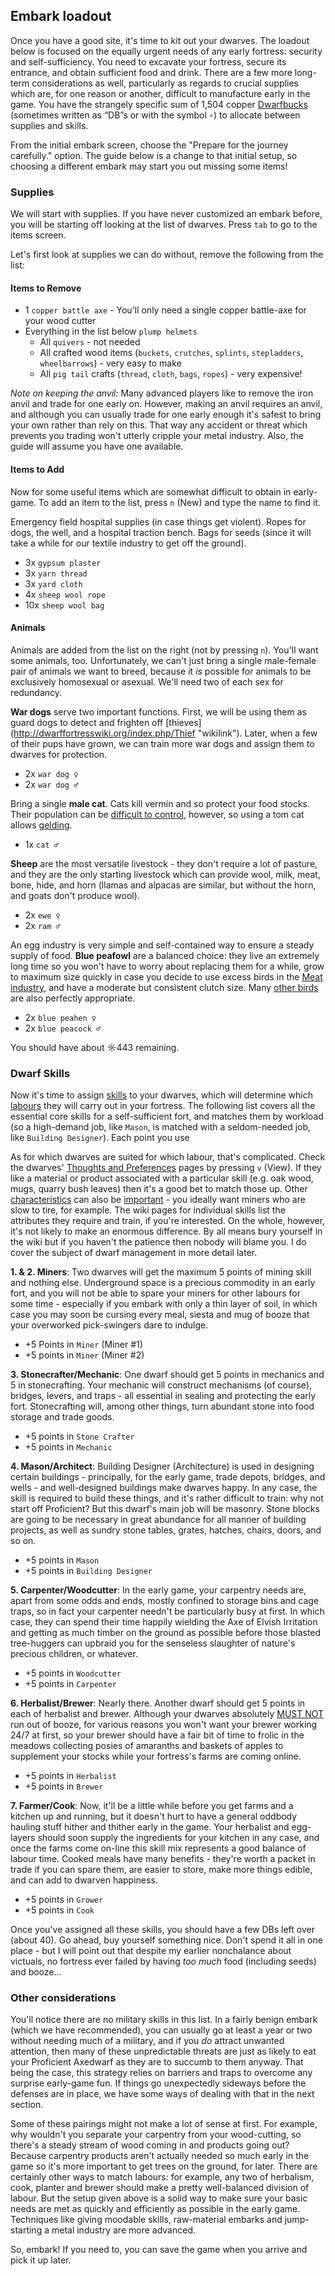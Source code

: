Embark loadout
--------------

Once you have a good site, it's time to kit out your dwarves. The
loadout below is focused on the equally urgent needs of any early
fortress: security and self-sufficiency. You need to excavate your
fortress, secure its entrance, and obtain sufficient food and drink.
There are a few more long-term considerations as well, particularly as
regards to crucial supplies which are, for one reason or another,
difficult to manufacture early in the game. You have the strangely
specific sum of 1,504 copper [Dwarfbucks](http://dwarffortresswiki.org/index.php/Currency "wikilink")
(sometimes written as “DB”s or with the symbol `☼`) to allocate between
supplies and skills.

From the initial embark screen, choose the "Prepare for the journey carefully." option.  The guide below is a change to that initial setup, so choosing a different embark may start you out missing some items!

### Supplies

We will start with supplies. If you have never customized an embark before, you will be starting off looking at the list of dwarves.  Press `tab` to go to the items screen.

Let's first look at supplies we can do without, remove the following from the list:

#### Items to Remove

- 1 `copper battle axe` - You'll only need a single copper battle-axe for your wood cutter
- Everything in the list below `plump helmets`
    -  All `quivers` - not needed
    - All crafted wood items (`buckets`, `crutches`, `splints`, `stepladders`, `wheelbarrows`) - very easy to make
    - All `pig tail` crafts (`thread`, `cloth`, `bags`, `ropes`) - very expensive!

*Note on keeping the anvil:* Many advanced players like to remove the 
iron anvil and trade for one early on. However, making an anvil requires 
an anvil, and although you can usually trade for one early enough it's 
safest to bring your own rather than rely on this. That way any accident 
or threat which prevents you trading won't utterly cripple your metal 
industry. Also, the guide will assume you have one available.

#### Items to Add

Now for some useful items which are somewhat difficult to obtain in
early-game.  To add an item to the list, press `n` (New) and type the name to find it.

Emergency field hospital supplies (in case things get violent).  Ropes for dogs, the well, and a hospital traction bench.  Bags for seeds (since it will take a while for our textile industry to get off the ground).

- 3x `gypsum plaster`
- 3x `yarn thread`
- 3x `yard cloth`
- 4x `sheep wool rope`
- 10x `sheep wool bag`


#### Animals

Animals are added from the list on the right (not by pressing `n`). 
You'll want some animals, too. Unfortunately, we can't just bring a
single male-female pair of animals we want to breed, because it
*is* possible for animals to be exclusively homosexual or
asexual. We'll need two of each sex for redundancy.  

<!-- adding animals in order they appear in the list -->

**War dogs** serve two important functions. First, we will be using them as 
guard dogs to detect and frighten off [thieves] (http://dwarffortresswiki.org/index.php/Thief "wikilink"). 
Later, when a few of their pups have grown, we can train more war dogs and 
assign them to dwarves for protection.

- 2x `war dog ♀`
- 2x `war dog ♂`

Bring a single **male cat**. Cats kill vermin and so protect your food 
stocks. Their population can be [difficult to control](Catsplosion 
"wikilink"), however, so using a tom cat allows 
[gelding](http://dwarffortresswiki.org/index.php/Gelder "wikilink").

- 1x `cat ♂`

**Sheep** are the most versatile livestock - they don't require a lot of 
pasture, and they are the only starting livestock which can provide wool, 
milk, meat, bone, hide, and horn (llamas and alpacas are similar, but 
without the horn, and goats don't produce wool).

- 2x `ewe ♀`
- 2x `ram ♂`

An egg industry is very simple and self-contained way to ensure a steady 
supply of food. **Blue peafowl** are a balanced choice: 
they live an extremely 
long time so you won't have to worry about replacing them for a while, 
grow to maximum size quickly in case you decide to use excess birds in the
[Meat industry](http://dwarffortresswiki.org/index.php/Meat_industry "wikilink"), and have a moderate but consistent clutch size. 
Many [other birds](Egg_production#Embark "wikilink") are also perfectly appropriate.

- 2x `blue peahen ♀`
- 2x `blue peacock ♂`

You should have about ☼443 remaining.

### Dwarf Skills

Now it's time to assign [skills](http://dwarffortresswiki.org/index.php/Skill "wikilink") to your dwarves,
which will determine which [labours](http://dwarffortresswiki.org/index.php/Labor "wikilink") they will carry
out in your fortress. The following list covers all the essential core
skills for a self-sufficient fort, and matches them by workload (so a
high-demand job, like `Mason`, is matched with a seldom-needed job, like
`Building Designer`).  Each point you use

As for which dwarves are suited for which labour, that's complicated.
Check the dwarves' [Thoughts and
Preferences](Thoughts_and_Preferences "wikilink") pages by pressing `v` (View). If they like a
material or product associated with a particular skill (e.g. oak wood,
mugs, quarry bush leaves) then it's a good bet to match those up. Other
[characteristics](http://dwarffortresswiki.org/index.php/Personality_trait "wikilink") can also be
[important](http://dwarffortresswiki.org/index.php/Attributes "wikilink") - you ideally want miners who are
slow to tire, for example. The wiki pages for individual skills list the
attributes they require and train, if you're interested. On the whole,
however, it's not likely to make an enormous difference. By all means
bury yourself in the wiki but if you haven't the patience then nobody
will blame you. I do cover the subject of dwarf management in more
detail later.

**1. & 2. Miners**: 
Two dwarves will get the maximum 5 points of mining skill 
and nothing else. Underground space is a precious commodity in an early 
fort, and you will not be able to spare your miners for other labours for 
some time - especially if you embark with only a thin layer of soil, in 
which case you may soon be cursing every meal, siesta and mug of booze 
that your overworked pick-swingers dare to indulge.

- +5 Points in `Miner` (Miner #1)
- +5 points in `Miner` (Miner #2)

**3. Stonecrafter/Mechanic**: 
One dwarf should get 5 points in mechanics and 
5 in stonecrafting. Your mechanic will construct mechanisms (of course), 
bridges, levers, and traps - all essential in sealing and protecting the 
early fort. Stonecrafting will, among other things, turn abundant stone 
into food storage and trade goods.

- +5 points in `Stone Crafter`
- +5 points in `Mechanic`

**4. Mason/Architect**: 
Building Designer (Architecture) is used in designing certain buildings - 
principally, for the early game, trade depots, bridges, and wells - and
well-designed buildings make dwarves happy. In any case, the skill
is required to build these things, and it's rather difficult to
train: why not start off Proficient? But this dwarf's main job will
be masonry. Stone blocks are going to be necessary in great
abundance for all manner of building projects, as well as sundry
stone tables, grates, hatches, chairs, doors, and so on.

- +5 points in `Mason`
- +5 points in `Building Designer`

**5. Carpenter/Woodcutter**:
In the early game, your carpentry needs are, apart from some odds and ends,
mostly confined to storage bins and cage traps, so in fact your carpenter 
needn't be particularly busy at first. In which case, they can spend their 
time happily wielding the Axe of Elvish Irritation and getting as much 
timber on the ground as possible before those blasted tree-huggers can 
upbraid you for the senseless slaughter of nature's precious children, or 
whatever.

- +5 points in `Woodcutter`
- +5 points in `Carpenter`

**6. Herbalist/Brewer**: 
Nearly there. Another dwarf should get 5 points in each of
herbalist and brewer. Although your dwarves absolutely 
[MUST NOT](http://dwarffortresswiki.org/index.php/Thirst "wikilink") 
run out of booze, for various reasons you
won't want your brewer working 24/7 at first, so your brewer should
have a fair bit of time to frolic in the meadows collecting posies
of amaranths and baskets of apples to supplement your stocks while
your fortress's farms are coming online.

- +5 points in `Herbalist`
- +5 points in `Brewer`

**7. Farmer/Cook**:
Now, it'll be a little while before you get farms and a kitchen up and
running, but it doesn't hurt to have a general oddbody hauling stuff
hither and thither early in the game. Your herbalist and egg-layers
should soon supply the ingredients for your kitchen in any case, and
once the farms come on-line this skill mix represents a good balance
of labour time. Cooked meals have many benefits - they're worth a
packet in trade if you can spare them, are easier to store, make
more things edible, and can add to dwarven happiness.

- +5 points in `Grower`
- +5 points in `Cook`


Once you've assigned all these skills, you should have a few DBs left
over (about 40). Go ahead, buy yourself something nice. Don't spend it all 
in one place - but I will point out that despite my earlier nonchalance 
about victuals, no fortress ever failed by having *too much* food 
(including seeds) and booze…

### Other considerations

You'll notice there are no military skills in this list. In a fairly
benign embark (which we have recommended), you can usually go at least a 
year or two without needing much of a military, and if you *do* attract 
unwanted attention, then many of these unpredictable threats are just as 
likely to eat your Proficient Axedwarf as they are to succumb to them 
anyway. That being the case, this strategy relies on barriers and traps to 
overcome any surprise early-game fun. If things go unexpectedly sideways 
before the defenses are in place, we have some ways of dealing with that 
in the next section.

Some of these pairings might not make a lot of sense at first. For
example, why wouldn't you separate your carpentry from your
wood-cutting, so there's a steady stream of wood coming in and products
going out? Because carpentry products aren't actually needed so much
early in the game so it's more important to get trees on the ground, for
later. There are certainly other ways to match labours: for example, any
two of herbalism, cook, planter and brewer should make a pretty
well-balanced division of labour. But the setup given above is a solid
way to make sure your basic needs are met as quickly and efficiently as
possible in the early game. Techniques like giving moodable skills,
raw-material embarks and jump-starting a metal industry are more
advanced.

So, embark! If you need to, you can save the game when you arrive and
pick it up later.
